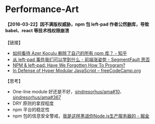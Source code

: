# Performance-Art

#### 【2016-03-22】因不满版权威胁，npm 包 left-pad 作者公然删库，导致 babel、react 等技术栈权限崩溃

【链接】
- [如何看待 Azer Koçulu 删除了自己的所有 npm 库？ - 知乎](https://www.zhihu.com/question/41694868)
- [从 left-pad 事件我们可以学到什么 - 前端涨姿势 - SegmentFault 思否](https://segmentfault.com/a/1190000004700432)
- [NPM & left-pad: Have We Forgotten How To Program?](https://www.davidhaney.io/npm-left-pad-have-we-forgotten-how-to-program/)
- [In Defense of Hyper Modular JavaScript – freeCodeCamp.org](https://medium.freecodecamp.org/in-defense-of-hyper-modular-javascript-33934c79e113)

【思考】
- One-line module 好还是不好，[sindresorhus/ama#10](https://github.com/sindresorhus/ama/issues/10)、[sindresorhus/ama#367](https://github.com/sindresorhus/ama/issues/367)
- DRY 原则的拿捏程度
- npm 平台的稳定性
- npm 包的信息安全警戒，[我是这样黑进你Node.js生产服务器的 - 掘金](https://juejin.im/post/5b8b37c951882542a82ba60c)
